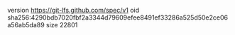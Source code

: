 version https://git-lfs.github.com/spec/v1
oid sha256:4290bdb7020fbf2a3344d79609efee8491ef33286a525d50e2ce06a56ab5da89
size 22801
